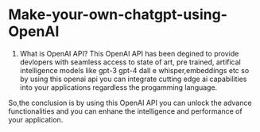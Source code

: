 # Make-your-own-chatgpt-using-OpenAI
1. What is OpenAI API?
This OpenAI API has been degined to provide devlopers with seamless access to state of art, pre trained, artifical intelligence models like gpt-3 gpt-4 dall e whisper,embeddings etc so by using this openai api you can integrate cutting edge ai capabilities into your applications regardless the progamming language.

So,the conclusion is by using this OpenAI API you can unlock the advance functionalities and you can enhane the intelligence and performance of your application.
